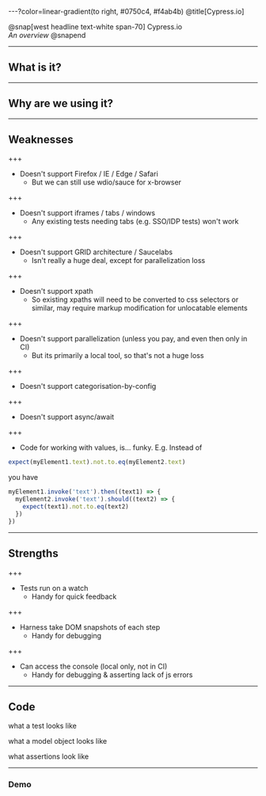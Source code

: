 ---?color=linear-gradient(to right, #0750c4, #f4ab4b)
@title[Cypress.io]

@snap[west headline text-white span-70]
Cypress.io<br>*An overview*
@snapend

---

## What is it?

---

## Why are we using it?

---

## Weaknesses

+++

- Doesn't support Firefox / IE / Edge / Safari
  - But we can still use wdio/sauce for x-browser

+++

- Doesn't support iframes / tabs / windows
  - Any existing tests needing tabs (e.g. SSO/IDP tests) won't work

+++

- Doesn't support GRID architecture / Saucelabs
  - Isn't really a huge deal, except for parallelization loss

+++

- Doesn't support xpath
  - So existing xpaths will need to be converted to css selectors or similar, may require markup modification for unlocatable elements

+++

- Doesn't support parallelization (unless you pay, and even then only in CI)
  - But its primarily a local tool, so that's not a huge loss

+++

- Doesn't support categorisation-by-config

+++

- Doesn't support async/await

+++

- Code for working with values, is... funky.  E.g. Instead of

```javascript
expect(myElement1.text).not.to.eq(myElement2.text)
```

you have

```javascript
myElement1.invoke('text').then((text1) => {
  myElement2.invoke('text').should((text2) => {
    expect(text1).not.to.eq(text2)
  })
})
```

---

## Strengths

+++

- Tests run on a watch
  - Handy for quick feedback

+++

- Harness take DOM snapshots of each step
  - Handy for debugging

+++

- Can access the console (local only, not in CI)
  - Handy for debugging & asserting lack of js errors

---

## Code

what a test looks like

what a model object looks like

what assertions look like

---

### Demo